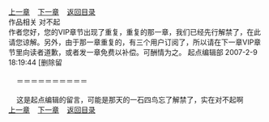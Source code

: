 
[上一章](https://github.com/xiaominghe2014/spider_book/blob/master/book/缺月梧桐/第174章.md)&nbsp;&nbsp;&nbsp;&nbsp;[下一章](https://github.com/xiaominghe2014/spider_book/blob/master/book/缺月梧桐/第176章.md)&nbsp;&nbsp;&nbsp;&nbsp;[返回目录](https://github.com/xiaominghe2014/spider_book/blob/master/book/缺月梧桐/README.md)
<br />作品相关 对不起<br />作者您好，您的VIP章节出现了重复，重复的那一章，我们已经先行解禁了，在此请您谅解。另外，由于那一章重复的，有三个用户订阅了，所以请在下一章VIP章节里向读者道歉，或者发一章免费以补偿。可酬情为之。 起点编辑部 2007-2-9 18:19:44 [删除留<br /><br />&nbsp;&nbsp;&nbsp;&nbsp;＝＝＝＝＝＝＝＝＝＝<br /><br />&nbsp;&nbsp;&nbsp;&nbsp;这是起点编辑的留言，可能是那天的一石四鸟忘了解禁了，实在对不起啊 <br />
[上一章](https://github.com/xiaominghe2014/spider_book/blob/master/book/缺月梧桐/第174章.md)&nbsp;&nbsp;&nbsp;&nbsp;[下一章](https://github.com/xiaominghe2014/spider_book/blob/master/book/缺月梧桐/第176章.md)&nbsp;&nbsp;&nbsp;&nbsp;[返回目录](https://github.com/xiaominghe2014/spider_book/blob/master/book/缺月梧桐/README.md)
